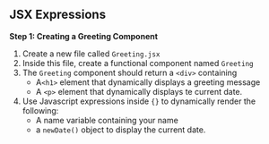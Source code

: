 ## JSX Expressions

**Step 1: Creating a Greeting Component**

1. Create a new file called `Greeting.jsx`
2. Inside this file, create a functional component named `Greeting`
3. The `Greeting` component should return a `<div>` containing
   - A`<h1>` element that dynamically displays a greeting message
   - A `<p>` element that dynamically displays te current date.
4. Use Javascript expressions inside `{}` to dynamically render the following:
   - A name variable containing your name
   - a `newDate()` object to display the current date.
